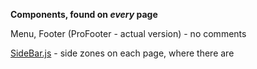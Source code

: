 **Components, found on _every_ page**

Menu, Footer (ProFooter - actual version) - no comments

[SideBar.js](SideBar.js) - side zones on each page, where there are 

